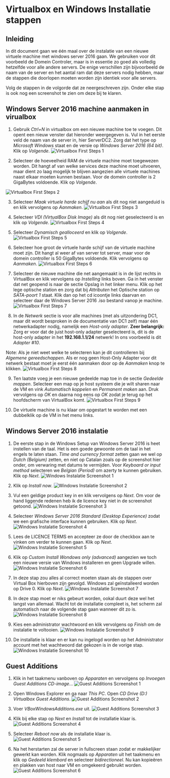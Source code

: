 # Virtualbox en Windows Installatie stappen

## Inleiding

In dit document gaan we één maal over de instalatie van een nieuwe virtuele machine met windows server 2016 gaan. We gebruiken voor dit voorbeeld de Domein Controler, maar is in essentie zo goed als volledig hetzelfde voor alle andere servers. De enige verschillen zijn bijvoorbeeld de naam van de server en het aantal ram dat deze servers nodig hebben, maar de stappen die doorlopen moeten worden zijn identiek voor alle servers.

Volg de stappen in de volgorde dat ze neergeschreven zijn. Onder elke stap is ook nog een screenshot te zien om deze bij te klaren.

## Windows Server 2016 machine aanmaken in virualbox

1) Gebruik *Ctrl+N* in virtualbox om een nieuwe machine toe te voegen. Dit opent een nieuw venster dat hieronder weergegeven is. Vul in het eerste veld de naam van de server in, hier ServerDC2. Zorg dat het type op *Microsoft Windows* staat en de versie op *Windows Server 2016 (64 bit)*. Klik op *Volgende*.
![Virtualbox First Steps 1](https://github.com/KeanuNys/Windows-Server/blob/master/Screenshots/FirstSteps/FirstSteps1.png)

2) Selecteer de hoeveelheid RAM de virtuele machine moet toegewezen worden. Dit hangt af van welke services deze machine moet uitvoeren, maar dient zo laag mogelijk te blijven aangezien alle virtuele machines naast elkaar moeten kunnen bestaan. Voor de domein controller is 2 GigaBytes voldoende. Klik op *Volgende*.

![Virtualbox First Steps 2](https://github.com/KeanuNys/Windows-Server/blob/master/Screenshots/FirstSteps/FirstSteps2.png)

3) Selecteer *Maak virtuele harde schijf nu aan* als dit nog niet aangeduid is en klik vervolgens op *Aanmaken*.
![Virtualbox First Steps 3](https://github.com/KeanuNys/Windows-Server/blob/master/Screenshots/FirstSteps/FirstSteps3.png)

4) Selecteer *VDI (VirtualBox Disk Image)* als dit nog niet geselecteerd is en klik op *Volgende*.
![Virtualbox First Steps 4](https://github.com/KeanuNys/Windows-Server/blob/master/Screenshots/FirstSteps/FirstSteps4.png)

5) Selecteer *Dynamisch gealloceerd* en klik op *Volgende*.
![Virtualbox First Steps 5](https://github.com/KeanuNys/Windows-Server/blob/master/Screenshots/FirstSteps/FirstSteps5.png)

6) Selecteer hoe groot de virtuele harde schijf van de virtuele machine moet zijn. Dit hangt al weer af van server tot server, maar voor de domein controller is 50 GigaBytes voldoende. Klik vervolgens op *Aanmaken*.
![Virtualbox First Steps 6](https://github.com/KeanuNys/Windows-Server/blob/master/Screenshots/FirstSteps/FirstSteps6.png)

7) Selecteer de nieuwe machine die net aangemaakt is in de lijst rechts in VirtualBox en klik vervolgens op *Instelling* links boven. Ga in het venster dat net geopend is naar de sectie Opslag in het linker menu. Klik op het lege optische station en zorg dat bij *Attributen* het Optische station op *SATA-poort 1* staat. Klik dan op het cd icoontje links daarvan en selecteer daar de Windows Server 2016 .iso bestand vanop je machine. 
![Virtualbox First Steps 7](https://github.com/KeanuNys/Windows-Server/blob/master/Screenshots/FirstSteps/FirstSteps7.png)

8) In de *Netwerk* sectie is voor alle machines (met als uitzondering DC1, maar dit wordt besproken in de documentatie van DC1 zelf) maar één netwerkadapter nodig, namelijk een *Host-only adapter*. **Zeer belangrijk:** Zorg er voor dat de juist host-only adapter geselecteerd is, dit is de host-only adapter in het **192.168.1.1/24** netwerk! In ons voorbeeld is dit *Adapter #10*. 

Note: Als je niet weet welke te selecteren kan je dit controlleren bij *Algemene gereedschappen*. Als er nog geen Host-Only Adapter voor dit netwerk bestaat moet je eerst één aanmaken door op de *Aanmaken* knop te klikken.
![Virtualbox First Steps 8](https://github.com/KeanuNys/Windows-Server/blob/master/Screenshots/FirstSteps/FirstSteps8.png)

9) Ten laatste voeg je een nieuwe gedeelde map toe in de sectie *Gedeelde mappen*. Selecteer een map op je host systeem die je wilt sharen naar de VM en vink *Automatisch koppelen* en *Permanent maken* aan. Druk vervolgens op *OK* en daarna nog eens op *OK* zodat je terug op het hoofdscherm van VirtualBox komt.
![Virtualbox First Steps 9](https://github.com/KeanuNys/Windows-Server/blob/master/Screenshots/FirstSteps/FirstSteps9.png)

10) De virtuele machine is nu klaar om opgestart te worden met een dubbelklik op de VM in het menu links. 

## Windows Server 2016 instalatie


1) De eerste stap in de Windows Setup van Windows Server 2016 is heet instellen van de taal. Het is een goede gewoonte om de taal in het engels te laten staan. *Time and currency format* zetten gaan we wel op *Dutch (Belgium)* zetten, en niet op Catalan zoals op de screenshot hier onder, om verwaring met datums te vermijden. Voor *Keyboard or input method* selecteren we *Belgian (Period)* om azerty te kunnen gebruiken. Klik op *Next*. 
![Windows Instalatie Screenshot 1](https://github.com/KeanuNys/Windows-Server/blob/master/Screenshots/WindowsInstalatie/WindowsInstalatie1.png)

2) Klik op *Install now*.
![Windows Instalatie Screenshot 2](https://github.com/KeanuNys/Windows-Server/blob/master/Screenshots/WindowsInstalatie/WindowsInstalatie2.png)

3) Vul een geldige product key in en klik vervolgens op *Next*. Om voor de hand liggende redenen heb ik de licence key niet in de screenshot getoond.
![Windows Instalatie Screenshot 3](https://github.com/KeanuNys/Windows-Server/blob/master/Screenshots/WindowsInstalatie/WindowsInstalatie3.png)

4) Selecteer *Windows Server 2016 Standard (Desktop Experience)* zodat we een grafische interface kunnen gebruiken. Klik op *Next*.
![Windows Instalatie Screenshot 4](https://github.com/KeanuNys/Windows-Server/blob/master/Screenshots/WindowsInstalatie/WindowsInstalatie4.png)

5) Lees de LICENCE TERMS en accepteer ze door de checkbox aan te vinken om verder te kunnen gaan. Klik op *Next*.
![Windows Instalatie Screenshot 5](https://github.com/KeanuNys/Windows-Server/blob/master/Screenshots/WindowsInstalatie/WindowsInstalatie5.png)

6) Klik op *Custom Install Wondows only (advanced)* aangezien we toch een nieuwe versie van Windows installeren en geen Upgrade willen.
![Windows Instalatie Screenshot 6](https://github.com/KeanuNys/Windows-Server/blob/master/Screenshots/WindowsInstalatie/WindowsInstalatie6.png)

7) In deze stap zou alles al correct moeten staan als de stappen over Virtual Box hierboven zijn gevolgd. Windows zal geïnstalleerd worden op Drive 0. Klik op *Next*.
![Windows Instalatie Screenshot 7](https://github.com/KeanuNys/Windows-Server/blob/master/Screenshots/WindowsInstalatie/WindowsInstalatie7.png)

8) In deze stap moet er niks gebeurt worden, ookal duurt deze wel het langst van allemaal. Wacht tot de installatie compleet is, het scherm zal automatisch naar de volgende stap gaan wanneer dit zo is.
![Windows Instalatie Screenshot 8](https://github.com/KeanuNys/Windows-Server/blob/master/Screenshots/WindowsInstalatie/WindowsInstalatie8.png)

9) Kies een administrator wachtwoord en klik vervolgens op *Finish* om de instalatie te voltooien.
![Windows Instalatie Screenshot 9](https://github.com/KeanuNys/Windows-Server/blob/master/Screenshots/WindowsInstalatie/WindowsInstalatie9.png)

10) De installatie is klaar en er kan nu ingelogd worden op het Administrator account met het wachtwoord dat gekozen is in de vorige stap.
![Windows Instalatie Screenshot 10](https://github.com/KeanuNys/Windows-Server/blob/master/Screenshots/WindowsInstalatie/WindowsInstalatie10.png)

## Guest Additions

1) Klik in het taakmenu vanboven op *Apparaten* en vervolgens op *Invoegen Guest Additions CD-image...*
![Guest Additions Screenshot 1](https://github.com/KeanuNys/Windows-Server/blob/master/Screenshots/GuestAdditions/GuestAdditions1.png)

2) Open Windows Explorer en ga naar *This PC*. Open *CD Drive (D:) Virtualbox Guest Additions*.
![Guest Additions Screenshot 2](https://github.com/KeanuNys/Windows-Server/blob/master/Screenshots/GuestAdditions/GuestAdditions2.png)

3) Voer *VBoxWindowsAdditions.exe* uit.
![Guest Additions Screenshot 3](https://github.com/KeanuNys/Windows-Server/blob/master/Screenshots/GuestAdditions/GuestAdditions3.png)

4) Klik bij elke stap op *Next* en *Install* tot de installatie klaar is.
![Guest Additions Screenshot 4](https://github.com/KeanuNys/Windows-Server/blob/master/Screenshots/GuestAdditions/GuestAdditions4.png)

5) Selecteer *Reboot now* als de installatie klaar is. 
![Guest Additions Screenshot 5](https://github.com/KeanuNys/Windows-Server/blob/master/Screenshots/GuestAdditions/GuestAdditions5.png)

6) Na het herstarten zal de server in fullscreen staan zodat er makkelijker gewerkt kan worden. Klik nogmaals op *Apparaten* uit het taakmenu en klik op *Gedeeld klembord* en selecteer *bidirectioneel*. Nu kan kopieëren en plakken van host naar VM en omgekeerd gebruikt worden.
![Guest Additions Screenshot 6](https://github.com/KeanuNys/Windows-Server/blob/master/Screenshots/GuestAdditions/GuestAdditions6.png)






